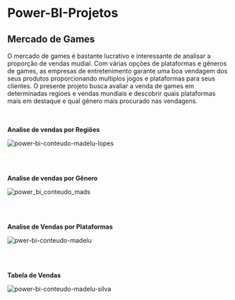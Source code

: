 # Power-BI-Projetos

 ## **Mercado de Games**

O mercado de games é bastante lucrativo e interessante de analisar a proporção de vendas mudial. Com várias opções de plataformas e gêneros de games, as empresas de entretenimento garante uma boa vendagem dos seus produtos proporcionando multiplos jogos e plataformas para seus clientes. O presente projeto busca avaliar a venda de games em determinadas regioes e vendas mundiais e descobrir quais plataformas mais em destaque e qual gênero mais procurado nas vendagens.<br><br><br>



**Analise de vendas por Regiões**

![power-bi-conteudo-madelu-lopes](https://github.com/user-attachments/assets/89e3c1b3-ccc7-4b92-9a63-2ac25d698c4c)

<br><br>

**Analise de vendas por Gênero** 

![power_bi_conteudo_mads](https://github.com/user-attachments/assets/21b8d596-8996-4000-979e-35b6c60d0004)

<br><br>

**Analise de Vendas por Plataformas**

![pwer-bi-conteudo-madelu](https://github.com/user-attachments/assets/28d4d76b-bce7-4821-a122-31402fc62294)

<br><br>

**Tabela de Vendas**

![power-bi-conteudo-madelu-silva](https://github.com/user-attachments/assets/188e00aa-4c91-490c-92f1-5c0df1528275)


